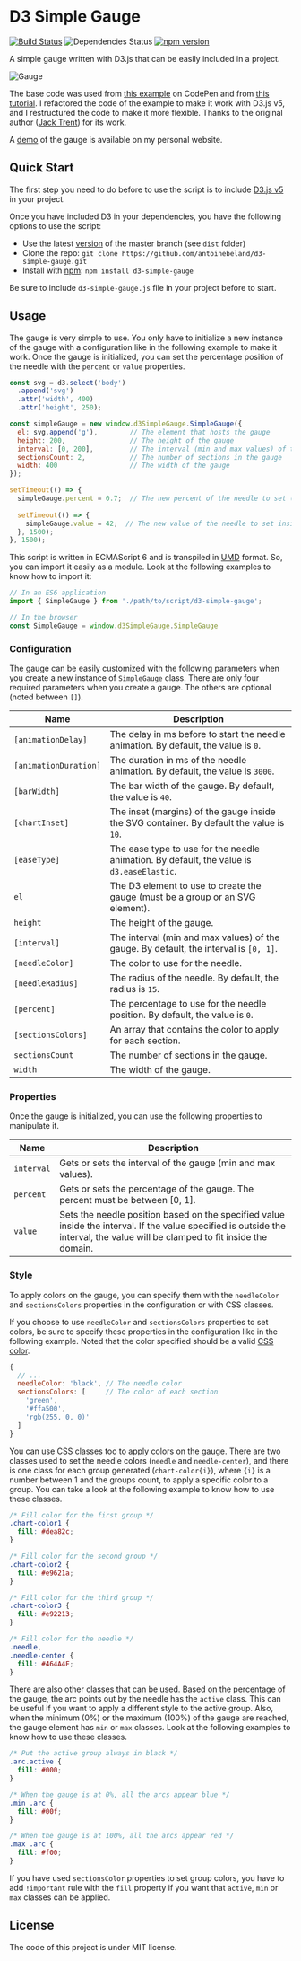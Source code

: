 D3 Simple Gauge
===============
[![Build Status](https://travis-ci.org/antoinebeland/d3-simple-gauge.svg?branch=master)](https://travis-ci.org/antoinebeland/d3-simple-gauge)
![Dependencies Status](https://img.shields.io/david/antoinebeland/d3-simple-gauge.svg)
[![npm version](https://badge.fury.io/js/d3-simple-gauge.svg)](https://badge.fury.io/js/d3-simple-gauge)

A simple gauge written with D3.js that can be easily included in a project.

![Gauge](./doc/gauge.PNG)


The base code was used from [this example](https://codepen.io/anon/pen/WKyXgr) on CodePen and from 
[this tutorial](https://jaketrent.com/post/rotate-gauge-needle-in-d3/). I refactored the code of the example to make 
it work with D3.js v5, and I restructured the code to make it more flexible. Thanks to the original author ([Jack Trent](https://github.com/jaketrent)) for its work.

A [demo](https://www.antoinebeland.com/d3-simple-gauge/) of the gauge is available on my personal website.

Quick Start
-----------
The first step you need to do before to use the script is to include [D3.js v5](https://github.com/d3/d3) in your 
project.

Once you have included D3 in your dependencies, you have the following options to use the script:

- Use the latest [version](https://raw.githubusercontent.com/antoinebeland/d3-simple-gauge/master/dist/d3-simple-gauge.js) 
of the master branch (see `dist` folder)
- Clone the repo: `git clone https://github.com/antoinebeland/d3-simple-gauge.git`
- Install with [npm](https://www.npmjs.com/package/d3-simple-gauge): `npm install d3-simple-gauge`

Be sure to include `d3-simple-gauge.js` file in your project before to start.

Usage
-----
The gauge is very simple to use. You only have to initialize a new instance of the gauge with a configuration
like in the following example to make it work. Once the gauge is initialized, you can set the percentage position of
the needle with the `percent` or `value` properties.

```javascript
const svg = d3.select('body')
  .append('svg')
  .attr('width', 400)
  .attr('height', 250);

const simpleGauge = new window.d3SimpleGauge.SimpleGauge({
  el: svg.append('g'),        // The element that hosts the gauge
  height: 200,                // The height of the gauge   
  interval: [0, 200],         // The interval (min and max values) of the gauge (optional)
  sectionsCount: 2,           // The number of sections in the gauge
  width: 400                  // The width of the gauge
});

setTimeout(() => {
  simpleGauge.percent = 0.7;  // The new percent of the needle to set (70%)
  
  setTimeout(() => {
    simpleGauge.value = 42;  // The new value of the needle to set inside the interval (21%)
  }, 1500);
}, 1500);
```
This script is written in ECMAScript 6 and is transpiled in [UMD](https://github.com/umdjs/umd) format. So, you can 
import it easily as a module. Look at the following examples to know how to import it:

```javascript
// In an ES6 application
import { SimpleGauge } from './path/to/script/d3-simple-gauge';

// In the browser
const SimpleGauge = window.d3SimpleGauge.SimpleGauge
```

### Configuration
The gauge can be easily customized with the following parameters when you create a new instance of `SimpleGauge` class.
There are only four required parameters when you create a gauge. The others are optional (noted between `[]`).

| Name                  | Description                                                                               |
| ----------------------| ------------------------------------------------------------------------------------------|
| `[animationDelay]`    | The delay in ms before to start the needle animation. By default, the value is `0`.       |
| `[animationDuration]` | The duration in ms of the needle animation. By default, the value is `3000`.              |
| `[barWidth]`          | The bar width of the gauge. By default, the value is `40`.                                |
| `[chartInset]`        | The inset (margins) of the gauge inside the SVG container. By default the value is `10`.  |
| `[easeType]`          | The ease type to use for the needle animation. By default, the value is `d3.easeElastic`. |
| `el`                  | The D3 element to use to create the gauge (must be a group or an SVG element).            |
| `height`              | The height of the gauge.                                                                  |
| `[interval]`          | The interval (min and max values) of the gauge. By default, the interval is `[0, 1]`.     |
| `[needleColor]`       | The color to use for the needle.                                                          |
| `[needleRadius]`      | The radius of the needle. By default, the radius is `15`.                                 |
| `[percent]`           | The percentage to use for the needle position. By default, the value is `0`.              |
| `[sectionsColors]`    | An array that contains the color to apply for each section.                               |
| `sectionsCount`       | The number of sections in the gauge.                                                      |
| `width`               | The width of the gauge.                                                                   |

### Properties
Once the gauge is initialized, you can use the following properties to manipulate it.

| Name            | Description                                                                                                                                                                     |
| ----------------| --------------------------------------------------------------------------------------------------------------------------------------------------------------------------------|
| ```interval```  | Gets or sets the interval of the gauge (min and max values).                                                                                                                    |
| ```percent```   | Gets or sets the percentage of the gauge. The percent must be between [0,&nbsp;1].                                                                                                   |
| ```value```     | Sets the needle position based on the specified value inside the interval. If the value specified is outside the interval, the value will be clamped to fit inside the domain.  |

### Style
To apply colors on the gauge, you can specify them with the `needleColor` and `sectionsColors` properties in the
configuration or with CSS classes.

If you choose to use `needleColor` and `sectionsColors` properties to set colors, be sure to specify these properties 
in the configuration like in the following example. Noted that the color specified should be a valid 
[CSS color](https://www.w3schools.com/css/css_colors.asp).

```js
{
  // ...
  needleColor: 'black', // The needle color
  sectionsColors: [     // The color of each section
    'green',
    '#ffa500',
    'rgb(255, 0, 0)'
  ]
}
```

You can use CSS classes too to apply colors on the gauge. There are two classes used to set the needle colors 
(`needle` and `needle-center`), and there is one class for each group generated (`chart-color{i}`), where `{i}` is a 
number between 1 and the groups count, to apply a specific color to a group. You can take a look at the following 
example to know how to use these classes.

```css
/* Fill color for the first group */
.chart-color1 {
  fill: #dea82c;
}

/* Fill color for the second group */
.chart-color2 {
  fill: #e9621a;
}

/* Fill color for the third group */
.chart-color3 {
  fill: #e92213;
}

/* Fill color for the needle */
.needle,
.needle-center {
  fill: #464A4F;
}
```

There are also other classes that can be used. Based on the percentage of the gauge, the arc points out by the needle
has the `active` class. This can be useful if you want to apply a different style to the active group. Also, when the 
minimum (0%) or the maximum (100%) of the gauge are reached, the gauge element has `min` or `max` classes. Look at the
following examples to know how to use these classes.

```css
/* Put the active group always in black */
.arc.active {
  fill: #000;
}

/* When the gauge is at 0%, all the arcs appear blue */ 
.min .arc {
  fill: #00f;
}

/* When the gauge is at 100%, all the arcs appear red */
.max .arc {
  fill: #f00;
}
```

If you have used `sectionsColor` properties to set group colors, you have to add `!important` rule with the
`fill` property if you want that `active`, `min` or `max` classes can be applied.     

License
-------
The code of this project is under MIT license.
